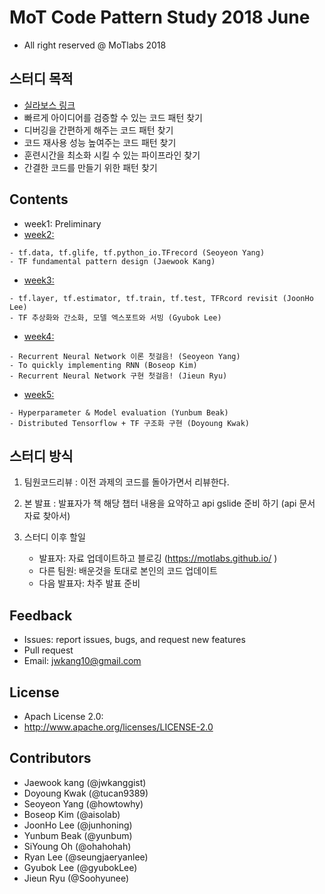 MoT Code Pattern Study 2018 June
==================================
- All right reserved @ MoTlabs 2018


## 스터디 목적
- [실라보스 링크](https://motlabs.github.io/2018-06-08/syllabus/)
- 빠르게 아이디어를 검증할 수 있는 코드 패턴 찾기
- 디버깅을 간편하게 해주는 코드 패턴 찾기
- 코드 재사용 성능 높여주는 코드 패턴 찾기
- 훈련시간을 최소화 시킬 수 있는 파이프라인 찾기
- 간결한 코드를 만들기 위한 패턴 찾기

## Contents
- week1: Preliminary 
- [week2:](https://motlabs.github.io/2018-06-11/tfpattern-week2/)

```
- tf.data, tf.glife, tf.python_io.TFrecord (Seoyeon Yang)
- TF fundamental pattern design (Jaewook Kang)
```
- [week3:](https://motlabs.github.io/2018-06-19/tfpattern-week3/)

```
- tf.layer, tf.estimator, tf.train, tf.test, TFRcord revisit (JoonHo Lee)
- TF 추상화와 간소화, 모델 엑스포트와 서빙 (Gyubok Lee)
```
- [week4:](https://motlabs.github.io/2018-06-30/tfpattern-week4/)


```
- Recurrent Neural Network 이론 첫걸음! (Seoyeon Yang)
- To quickly implementing RNN (Boseop Kim)
- Recurrent Neural Network 구현 첫걸음! (Jieun Ryu)
```
- [week5:](https://motlabs.github.io/2018-06-30/tfpattern-week5/)

```
- Hyperparameter & Model evaluation (Yunbum Beak)
- Distributed Tensorflow + TF 구조화 구현 (Doyoung Kwak)
```

## 스터디 방식
1) 팀원코드리뷰 : 이전 과제의 코드를 돌아가면서 리뷰한다.
2) 본 발표 : 발표자가 책 해당 챕터 내용을 요약하고 api gslide 준비 하기 (api 문서 자료 찾아서)

3) 스터디 이후 할일 
    - 발표자: 자료 업데이트하고 블로깅 (https://motlabs.github.io/ )
    - 다른 팀원: 배운것을 토대로 본인의 코드 업데이트
    - 다음 발표자: 차주 발표 준비
    
    
## Feedback 
- Issues: report issues, bugs, and request new features
- Pull request
- Email: jwkang10@gmail.com

## License
- Apach License 2.0: 
- http://www.apache.org/licenses/LICENSE-2.0


## Contributors
- Jaewook kang (@jwkanggist)
- Doyoung Kwak (@tucan9389)
- Seoyeon Yang (@howtowhy)
- Boseop Kim   (@aisolab)
- JoonHo Lee   (@junhoning)
- Yunbum Beak  (@yunbum)
- SiYoung Oh   (@ohahohah)
- Ryan Lee     (@seungjaeryanlee)
- Gyubok Lee   (@gyubokLee)
- Jieun Ryu    (@Soohyunee)